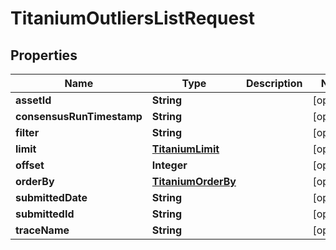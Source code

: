 

# TitaniumOutliersListRequest


## Properties

| Name | Type | Description | Notes |
|------------ | ------------- | ------------- | -------------|
|**assetId** | **String** |  |  [optional] |
|**consensusRunTimestamp** | **String** |  |  [optional] |
|**filter** | **String** |  |  [optional] |
|**limit** | [**TitaniumLimit**](TitaniumLimit.md) |  |  [optional] |
|**offset** | **Integer** |  |  [optional] |
|**orderBy** | [**TitaniumOrderBy**](TitaniumOrderBy.md) |  |  [optional] |
|**submittedDate** | **String** |  |  [optional] |
|**submittedId** | **String** |  |  [optional] |
|**traceName** | **String** |  |  [optional] |



